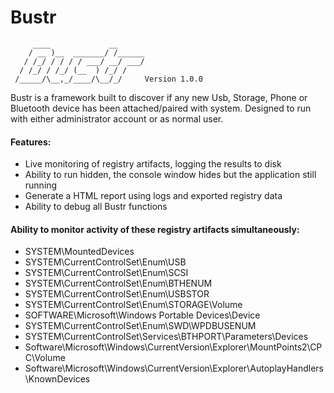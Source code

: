 # Bustr

```
     ____             __
    / __ )__  _______/ /______
   / /_/ / / / / ___/ __/ ___/
  / /_/ / /_/ (__  ) /_/ /    
 /_____/\__,_/____/\__/_/     Version 1.0.0
 ```

Bustr is a framework built to discover if any new Usb, Storage, Phone or Bluetooth device has been attached/paired with system. Designed to run with either administrator account or as normal user.

#### Features:
   * Live monitoring of registry artifacts, logging the results to disk
   * Ability to run hidden, the console window hides but the application still running
   * Generate a HTML report using logs and exported registry data
   * Ability to debug all Bustr functions
   
#### Ability to monitor activity of these registry artifacts simultaneously:
   * SYSTEM\MountedDevices
   * SYSTEM\CurrentControlSet\Enum\USB
   * SYSTEM\CurrentControlSet\Enum\SCSI
   * SYSTEM\CurrentControlSet\Enum\BTHENUM
   * SYSTEM\CurrentControlSet\Enum\USBSTOR
   * SYSTEM\CurrentControlSet\Enum\STORAGE\Volume
   * SOFTWARE\Microsoft\Windows Portable Devices\Device
   * SYSTEM\CurrentControlSet\Enum\SWD\WPDBUSENUM
   * SYSTEM\CurrentControlSet\Services\BTHPORT\Parameters\Devices
   * Software\Microsoft\Windows\CurrentVersion\Explorer\MountPoints2\CPC\Volume
   * Software\Microsoft\Windows\CurrentVersion\Explorer\AutoplayHandlers\KnownDevices
